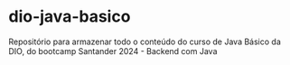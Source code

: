 # dio-java-basico
Repositório para armazenar todo o conteúdo do curso de Java Básico da DIO, do bootcamp Santander 2024 - Backend com Java
